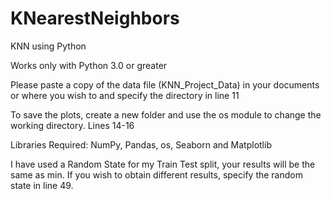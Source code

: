 # KNearestNeighbors
KNN using Python

Works only with Python 3.0 or greater

Please paste a copy of the data file (KNN_Project_Data) in your documents or where you wish to and specify the directory in line 11

To save the plots, create a new folder and use the os module to change the working directory. Lines 14-16

Libraries Required: NumPy, Pandas, os, Seaborn and Matplotlib

I have used a Random State for my Train Test split, your results will be the same as min. If you wish to obtain different results, specify the random state in line 49.
